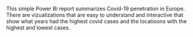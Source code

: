 This simple Power Bi report summarizes Covid-19 penetration in Europe.
There are vizualizations that are easy to understand and interactive that show what years had the highest covid cases and the locatioons with the highest and lowest cases.

